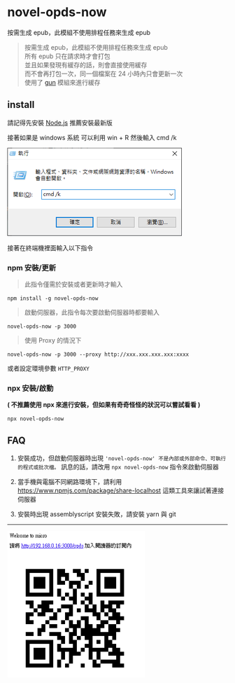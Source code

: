 # novel-opds-now

   按需生成 epub，此模組不使用排程任務來生成 epub

> 按需生成 epub，此模組不使用排程任務來生成 epub<br/>
> 所有 epub 只在請求時才會打包<br/>
> 並且如果發現有緩存的話，則會直接使用緩存<br/>
> 而不會再打包一次，同一個檔案在 24 小時內只會更新一次<br/>
> 使用了 [gun](https://github.com/amark/gun) 模組來進行緩存

## install

請記得先安裝 [Node.js](https://nodejs.org/zh-tw/) 推薦安裝最新版

接著如果是 windows 系統 可以利用 win + R 然後輸入 cmd /k

![image_1](docs/image_1.png)

接著在終端機裡面輸入以下指令

### npm 安裝/更新

> 此指令僅需於安裝或者更新時才輸入

```
npm install -g novel-opds-now
```

> 啟動伺服器，此指令每次要啟動伺服器時都要輸入

```
novel-opds-now -p 3000
```

> 使用 Proxy 的情況下

```
novel-opds-now -p 3000 --proxy http://xxx.xxx.xxx.xxx:xxxx
```

或者設定環境參數 `HTTP_PROXY`

### npx 安裝/啟動

**( 不推薦使用 npx 來進行安裝，但如果有奇奇怪怪的狀況可以嘗試看看 )**

```
npx novel-opds-now
```

## FAQ

1. 安裝成功，但啟動伺服器時出現 `'novel-opds-now' 不是內部或外部命令、可執行的程式或批次檔。` 訊息的話，請改用 `npx novel-opds-now` 指令來啟動伺服器

2. 當手機與電腦不同網路環境下，請利用 https://www.npmjs.com/package/share-localhost 這類工具來讓試著連接伺服器

3. 安裝時出現 assemblyscript 安裝失敗，請安裝 yarn 與 git

---

![image](docs/image.png)
